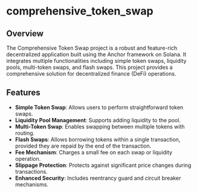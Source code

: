 # comprehensive_token_swap

## Overview

The Comprehensive Token Swap project is a robust and feature-rich decentralized application built using the Anchor framework on Solana. It integrates multiple functionalities including simple token swaps, liquidity pools, multi-token swaps, and flash swaps. This project provides a comprehensive solution for decentralized finance (DeFi) operations.

## Features

- **Simple Token Swap**: Allows users to perform straightforward token swaps.
- **Liquidity Pool Management**: Supports adding liquidity to the pool.
- **Multi-Token Swap**: Enables swapping between multiple tokens with routing.
- **Flash Swaps**: Allows borrowing tokens within a single transaction, provided they are repaid by the end of the transaction.
- **Fee Mechanism**: Charges a small fee on each swap or liquidity operation.
- **Slippage Protection**: Protects against significant price changes during transactions.
- **Enhanced Security**: Includes reentrancy guard and circuit breaker mechanisms.
